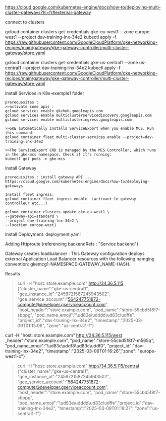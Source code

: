 https://cloud.google.com/kubernetes-engine/docs/how-to/deploying-multi-cluster-gateways?hl=fr#external-gateway

connect to clusters

gcloud container clusters get-credentials gke-eu-west1 --zone europe-west1 --project dav-training-lnx-34e2
kubectl apply  -f https://raw.githubusercontent.com/GoogleCloudPlatform/gke-networking-recipes/main/gateway/gke-gateway-controller/multi-cluster-gateway/store.yaml

gcloud container clusters get-credentials gke-us-central1 --zone us-central1 --project dav-training-lnx-34e2
kubectl apply -f https://raw.githubusercontent.com/GoogleCloudPlatform/gke-networking-recipes/main/gateway/gke-gateway-controller/multi-cluster-gateway/store.yaml


Install Services in K8s-exemple1 folder


    prerequesites : 
    >>activate some apis :
    gcloud services enable gkehub.googleapis.com
    gcloud services enable multiclusterservicediscovery.googleapis.com
    gcloud services enable multiclusteringress.googleapis.com

    >>GKE automatically installs ServiceExport when you enable MCS. Run this command:
    gcloud container fleet multi-cluster-services enable --project=dav-training-lnx-34e2

    >>The ServiceExport CRD is managed by the MCS Controller, which runs in the gke-mcs namespace. Check if it's running:
    kubectl get pods -n gke-mcs

Install Gateway 

    prerequisites : install gateway API ...
    https://cloud.google.com/kubernetes-engine/docs/how-to/deploying-gateways

    Install fleet ingress:
    gcloud container fleet ingress enable  (activant le gateway controlleur etc...)

    gcloud container clusters update gke-eu-west1 \
    --gateway-api=standard \
    --project dav-training-lnx-34e2 \
    --location europe-west1

Install Deployment: deployment.yaml

Adding Httproute  (referencing backendRefs : "Service backend")

Gateway  creates loadbalancer :
This Gateway configuration deploys external Application Load Balancer resources with the following namging convention: gkemcg1-NAMESPACE-GATEWAY_NAME-HASH.


Results 
> curl -H "host: store.example.com" http://34.36.5.115
{"cluster_name":"gke-us-central1",
"gce_instance_id":"2458721587245943502",
"gce_service_account":"564247751872-compute@developer.gserviceaccount.com",
"host_header":"store.example.com",
"pod_name":"store-55cbd5f8f7-sbppg",
"pod_name_emoji":"\ud83e\udddd\ud83c\udffe",
"project_id":"dav-training-lnx-34e2",
"timestamp":"2025-03-09T01:15:06",
"zone":"us-central1-f"}


curl -H "host: store.example.com" http://34.36.5.115/west
_header":"store.example.com",
"pod_name":"store-55cbd5f8f7-m565q",
"pod_name_emoji":"\ud83c\uddf8\ud83c\uddf0",
"project_id":"dav-training-lnx-34e2",
"timestamp":"2025-03-09T01:16:26","zone":
"europe-west1-c"}

>curl -H "host: store.example.com" http://34.36.5.115/central
{"cluster_name":"gke-us-central1",
"gce_instance_id":"2458721587245943502",
"gce_service_account":"564247751872-compute@developer.gserviceaccount.com",
"host_header":"store.example.com",
"pod_name":"store-55cbd5f8f7-sbppg",
"pod_name_emoji":"\ud83e\udddd\ud83c\udffe","project_id":"dav-training-lnx-34e2",
"timestamp":"2025-03-09T01:18:27",
"zone":"us-central1-f"}